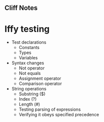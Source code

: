 ## Cliff Notes
# Iffy testing
- Test declarations
    - Constants
    - Types
    - Variables
- Syntax changes
    - Not operator
    - Not equals
    - Assignment operator
    - Comparison operator
- String operations
    - Substring ($)
    - Index (?)
    - Length (#)
    - Testing parsing of expressions
    - Verifying it obeys specified precedence